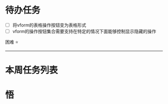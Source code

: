 # 待办任务
- [ ] 将vform的表格操作按钮变为表格形式
- [ ] vform的操作按钮集合需要支持在特定的情况下面能够控制显示隐藏的操作

困难
⭐



------
# 本周任务列表


# 悟